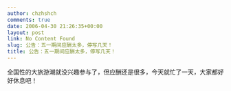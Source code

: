 ```yaml
---
author: chzhshch
comments: true
date: 2006-04-30 21:26:35+00:00
layout: post
link: No Content Found
slug: 公告：五一期间应酬太多，停写几天！
title: 公告：五一期间应酬太多，停写几天！
---
```


			

   全国性的大旅游潮就没兴趣参与了，但应酬还是很多，今天就忙了一天，大家都好好休息吧！
